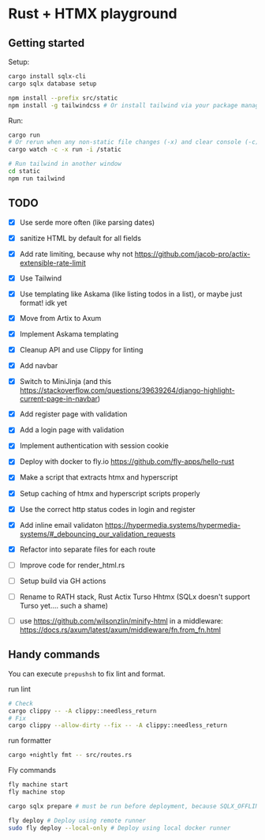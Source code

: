 # Rust + HTMX playground

## Getting started
Setup:
```sh
cargo install sqlx-cli
cargo sqlx database setup

npm install --prefix src/static
npm install -g tailwindcss # Or install tailwind via your package manager
```

Run:
```sh
cargo run
# Or rerun when any non-static file changes (-x) and clear console (-c)
cargo watch -c -x run -i /static

# Run tailwind in another window
cd static
npm run tailwind
```

## TODO
- [x] Use serde more often (like parsing dates)
- [x] sanitize HTML by default for all fields
- [x] Add rate limiting, because why not https://github.com/jacob-pro/actix-extensible-rate-limit
- [x] Use Tailwind
- [x] Use templating like Askama (like listing todos in a list), or maybe just format! idk yet
- [x] Move from Artix to Axum
- [x] Implement Askama templating
- [x] Cleanup API and use Clippy for linting
- [x] Add navbar
- [x] Switch to MiniJinja (and this https://stackoverflow.com/questions/39639264/django-highlight-current-page-in-navbar)
- [x] Add register page with validation
- [x] Add a login page with validation
- [x] Implement authentication with session cookie
- [x] Deploy with docker to fly.io https://github.com/fly-apps/hello-rust
- [x] Make a script that extracts htmx and hyperscript
- [x] Setup caching of htmx and hyperscript scripts properly
- [x] Use the correct http status codes in login and register
- [x] Add inline email validaton https://hypermedia.systems/hypermedia-systems/#_debouncing_our_validation_requests
- [x] Refactor into separate files for each route
- [ ] Improve code for render_html.rs
- [ ] Setup build via GH actions
- [ ] Rename to RATH stack, Rust Actix Turso Hhtmx (SQLx doesn't support Turso yet.... such a shame)
- [ ] use https://github.com/wilsonzlin/minify-html in a middleware: https://docs.rs/axum/latest/axum/middleware/fn.from_fn.html


## Handy commands
You can execute `prepushsh` to fix lint and format.

run lint
```sh
# Check
cargo clippy -- -A clippy::needless_return
# Fix
cargo clippy --allow-dirty --fix -- -A clippy::needless_return
```

run formatter
```sh
cargo +nightly fmt -- src/routes.rs
```

Fly commands
```sh
fly machine start
fly machine stop

cargo sqlx prepare # must be run before deployment, because SQLX_OFFLINE is true

fly deploy # Deploy using remote runner
sudo fly deploy --local-only # Deploy using local docker runner
```
